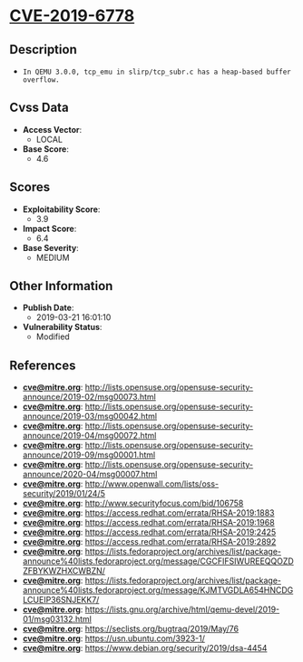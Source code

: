 
# [CVE-2019-6778](http://lists.opensuse.org/opensuse-security-announce/2019-02/msg00073.html)

## Description

- `In QEMU 3.0.0, tcp_emu in slirp/tcp_subr.c has a heap-based buffer overflow.`

## Cvss Data

- **Access Vector**:
  - LOCAL
- **Base Score**:
  - 4.6

## Scores

- **Exploitability Score**:
  - 3.9
- **Impact Score**:
  - 6.4
- **Base Severity**:
  - MEDIUM

## Other Information

- **Publish Date**:
  - 2019-03-21 16:01:10
- **Vulnerability Status**:
  - Modified

## References

- **cve@mitre.org**: http://lists.opensuse.org/opensuse-security-announce/2019-02/msg00073.html
- **cve@mitre.org**: http://lists.opensuse.org/opensuse-security-announce/2019-03/msg00042.html
- **cve@mitre.org**: http://lists.opensuse.org/opensuse-security-announce/2019-04/msg00072.html
- **cve@mitre.org**: http://lists.opensuse.org/opensuse-security-announce/2019-09/msg00001.html
- **cve@mitre.org**: http://lists.opensuse.org/opensuse-security-announce/2020-04/msg00007.html
- **cve@mitre.org**: http://www.openwall.com/lists/oss-security/2019/01/24/5
- **cve@mitre.org**: http://www.securityfocus.com/bid/106758
- **cve@mitre.org**: https://access.redhat.com/errata/RHSA-2019:1883
- **cve@mitre.org**: https://access.redhat.com/errata/RHSA-2019:1968
- **cve@mitre.org**: https://access.redhat.com/errata/RHSA-2019:2425
- **cve@mitre.org**: https://access.redhat.com/errata/RHSA-2019:2892
- **cve@mitre.org**: https://lists.fedoraproject.org/archives/list/package-announce%40lists.fedoraproject.org/message/CGCFIFSIWUREEQQOZDZFBYKWZHXCWBZN/
- **cve@mitre.org**: https://lists.fedoraproject.org/archives/list/package-announce%40lists.fedoraproject.org/message/KJMTVGDLA654HNCDGLCUEIP36SNJEKK7/
- **cve@mitre.org**: https://lists.gnu.org/archive/html/qemu-devel/2019-01/msg03132.html
- **cve@mitre.org**: https://seclists.org/bugtraq/2019/May/76
- **cve@mitre.org**: https://usn.ubuntu.com/3923-1/
- **cve@mitre.org**: https://www.debian.org/security/2019/dsa-4454
